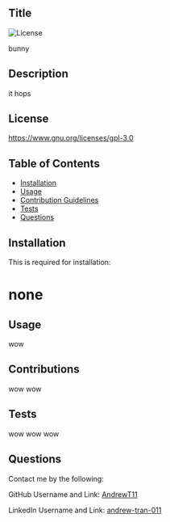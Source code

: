 ## Title 

  ![License](https://img.shields.io/badge/License-GPLv3-brightgreen.svg)

  bunny

  ## Description

  it hops

  ## License
  https://www.gnu.org/licenses/gpl-3.0

  
  ## Table of Contents

  - [Installation](#installation)
  - [Usage](#usage)
  - [Contribution Guidelines](#contributions )
  - [Tests](#tests)
  - [Questions](#questions)

  ## Installation

  This is required for installation:

  # none

  ## Usage 

  wow

  ## Contributions
  
  wow wow

  ## Tests
  
  wow wow wow


  ## Questions

  Contact me by the following:

  GitHub Username and Link: [AndrewT11](http://www.github.com/AndrewT11)

  LinkedIn Username and Link: [andrew-tran-011](http://www.linkedin.com/andrew-tran-011)
